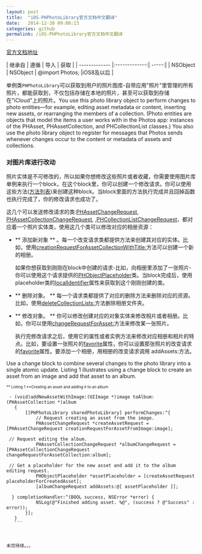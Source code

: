 ```yaml
---
layout: post
title:  "iOS-PHPhotoLibrary官方文档中文翻译"
date:   2014-12-30 09:00:13
categories: github
permalink: /iOS-PHPhotoLibrary官方文档中文翻译
---
```


[官方文档地址](https://developer.apple.com/library/ios/documentation/Photos/Reference/PHPhotoLibrary_Class/index.html)

| 继承自       | 遵循           |  导入  | 获取  |
| ------------- |:-------------:| -----:|
| NSObject      | NSObject   |  @import Photos; |iOS8及以后 |

单例类`PHPhotoLibrary`可以获取到用户的照片图库-自带应用"照片"里管理的所有照片，都能获取到，不仅包括存储在本地的照片，甚至可以获取到存储在"iCloud"上的照片。You use this photo library object to perform changes to photo entities—for example, editing asset metadata or content, inserting new assets, or rearranging the members of a collection. (Photo entities are objects that model the items a user works with in the Photos app: instances of the PHAsset, PHAssetCollection, and PHCollectionList classes.) You also use the photo library object to register for messages that Photos sends whenever changes occur to the content or metadata of assets and collections.

### 对图片库进行改动 ###


照片实体是不可修改的，所以如果你想修改这些照片或者收藏，你需要使用图片库单例来执行一个block，在这个block里，你可以创建一个修改请求。你可以使用这些方法([方法列表](https://developer.apple.com/library/ios/documentation/Photos/Reference/PHPhotoLibrary_Class/index.html#//apple_ref/doc/uid/TP40014404-CH1-SW2))来创建这种block。当block里面的方法执行完成并且回掉函数也执行完成了，你的修改请求也成功了。


这几个可以发送修改请求的类:[PHAssetChangeRequest](https://developer.apple.com/library/ios/documentation/Photos/Reference/PHAssetChangeRequest_Class/index.html#//apple_ref/occ/cl/PHAssetChangeRequest), [PHAssetCollectionChangeRequest](https://developer.apple.com/library/ios/documentation/Photos/Reference/PHAssetCollectionChangeRequest_Class/index.html#//apple_ref/occ/cl/PHAssetCollectionChangeRequest), ,[PHCollectionListChangeRequest](https://developer.apple.com/library/ios/documentation/Photos/Reference/PHCollectionListChangeRequest_Class/index.html#//apple_ref/occ/cl/PHCollectionListChangeRequest)，都对应着一个照片实体类，使用这几个类可以修改对应的相册资源：

*   ** 添加新对象 ** 。每一个改变请求类都提供方法来创建其对应的实体。比如，使用[creationRequestForAssetCollectionWithTitle:](https://developer.apple.com/library/ios/documentation/Photos/Reference/PHAssetCollectionChangeRequest_Class/index.html#//apple_ref/occ/clm/PHAssetCollectionChangeRequest/creationRequestForAssetCollectionWithTitle:)方法可以创建一个新的相册。

      如果你想获取到刚刚在block中创建的请求-比如，向相册里添加了一张照片-你可以使用这个请求提供的[PHObjectPlaceholder](https://developer.apple.com/library/ios/documentation/Photos/Reference/PHObjectPlaceholder_Class/index.html#//apple_ref/occ/cl/PHObjectPlaceholder)类。当block完成后，使用placeholder类的[localIdentifier](https://developer.apple.com/library/ios/documentation/Photos/Reference/PHObject_Class/index.html#//apple_ref/occ/instp/PHObject/localIdentifier)属性来获取到这个刚刚创建的类。

*  ** 删除对象。 **  每一个请求类都提供了对应的删除方法来删除对应的资源。比如，使用[deleteCollectionLists:](https://developer.apple.com/library/ios/documentation/Photos/Reference/PHCollectionListChangeRequest_Class/index.html#//apple_ref/occ/clm/PHCollectionListChangeRequest/deleteCollectionLists:)方法删除相册文件夹。

*  **  修改对象。 **  你可以修改创建对应的对象实体来修改相片或者相册。比如，你可以使用[changeRequestForAsset:](https://developer.apple.com/library/ios/documentation/Photos/Reference/PHAssetChangeRequest_Class/index.html#//apple_ref/occ/clm/PHAssetChangeRequest/changeRequestForAsset:)方法来修改某一张照片。
    
    执行完修改请求之后，使用它的属性或者实例方法来修改对应相册和相片的特点。比如，要设置一张照片的[favorite](https://developer.apple.com/library/ios/documentation/Photos/Reference/PHAsset_Class/index.html#//apple_ref/occ/instp/PHAsset/favorite)属性，你可以设置那张照片的改变请求的[favorite](https://developer.apple.com/library/ios/documentation/Photos/Reference/PHAsset_Class/index.html#//apple_ref/occ/instp/PHAsset/favorite)属性。要添加一个相册，用相册的改变请求调用 addAssets:方法。
    
    
    
    
  Use a change block to combine several changes to the photo library into a single atomic update. Listing 1 illustrates using a change block to create an asset from an image and add that asset to an album.
  
<font size="1" >** Listing 1 **Creating an asset and adding it to an album</font>



 ```
  - (void)addNewAssetWithImage:(UIImage *)image toAlbum:(PHAssetCollection *)album
    {
        [[PHPhotoLibrary sharedPhotoLibrary] performChanges:^{
            // Request creating an asset from the image.
            PHAssetChangeRequest *createAssetRequest = [PHAssetChangeRequest creationRequestForAssetFromImage:image];
     
  // Request editing the album.
            PHAssetCollectionChangeRequest *albumChangeRequest = [PHAssetCollectionChangeRequest changeRequestForAssetCollection:album];
     
  // Get a placeholder for the new asset and add it to the album editing request.
            PHObjectPlaceholder *assetPlaceholder = [createAssetRequest placeholderForCreatedAsset];
            [albumChangeRequest addAssets:@[ assetPlaceholder ]];
     
   } completionHandler:^(BOOL success, NSError *error) {
            NSLog(@"Finished adding asset. %@", (success ? @"Success" : error));
        }];
    }
    ```



未完待续。。。